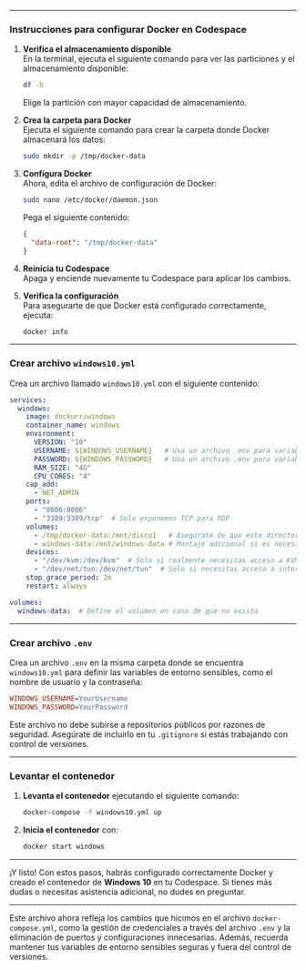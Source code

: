 
---

### Instrucciones para configurar Docker en **Codespace**

1. **Verifica el almacenamiento disponible**  
   En la terminal, ejecuta el siguiente comando para ver las particiones y el almacenamiento disponible:

   ```bash
   df -h
   ```

   Elige la partición con mayor capacidad de almacenamiento.

2. **Crea la carpeta para Docker**  
   Ejecuta el siguiente comando para crear la carpeta donde Docker almacenará los datos:

   ```bash
   sudo mkdir -p /tmp/docker-data
   ```

3. **Configura Docker**  
   Ahora, edita el archivo de configuración de Docker:

   ```bash
   sudo nano /etc/docker/daemon.json
   ```

   Pega el siguiente contenido:

   ```json
   {
     "data-root": "/tmp/docker-data"
   }
   ```

4. **Reinicia tu Codespace**  
   Apaga y enciende nuevamente tu Codespace para aplicar los cambios.

5. **Verifica la configuración**  
   Para asegurarte de que Docker está configurado correctamente, ejecuta:

   ```bash
   docker info
   ```

---

### Crear archivo `windows10.yml`

Crea un archivo llamado `windows10.yml` con el siguiente contenido:

```yaml
services:
  windows:
    image: dockurr/windows
    container_name: windows
    environment:
      VERSION: "10"
      USERNAME: ${WINDOWS_USERNAME}   # Usa un archivo .env para variables sensibles
      PASSWORD: ${WINDOWS_PASSWORD}   # Usa un archivo .env para variables sensibles
      RAM_SIZE: "4G"
      CPU_CORES: "4"
    cap_add:
      - NET_ADMIN
    ports:
      - "8006:8006"
      - "3389:3389/tcp"  # Solo exponemos TCP para RDP
    volumes:
      - /tmp/docker-data:/mnt/disco1   # Asegúrate de que este directorio exista
      - windows-data:/mnt/windows-data # Montaje adicional si es necesario
    devices:
      - "/dev/kvm:/dev/kvm"  # Solo si realmente necesitas acceso a KVM
      - "/dev/net/tun:/dev/net/tun"  # Solo si necesitas acceso a interfaces de red virtual
    stop_grace_period: 2m
    restart: always

volumes:
  windows-data:  # Define el volumen en caso de que no exista


```

---

### Crear archivo `.env`

Crea un archivo `.env` en la misma carpeta donde se encuentra `windows10.yml` para definir las variables de entorno sensibles, como el nombre de usuario y la contraseña:

```ini
WINDOWS_USERNAME=YourUsername
WINDOWS_PASSWORD=YourPassword
```

Este archivo no debe subirse a repositorios públicos por razones de seguridad. Asegúrate de incluirlo en tu `.gitignore` si estás trabajando con control de versiones.

---

### Levantar el contenedor

1. **Levanta el contenedor** ejecutando el siguiente comando:

   ```bash
   docker-compose -f windows10.yml up
   ```

2. **Inicia el contenedor** con:

   ```bash
   docker start windows
   ```

---

¡Y listo! Con estos pasos, habrás configurado correctamente Docker y creado el contenedor de **Windows 10** en tu Codespace. Si tienes más dudas o necesitas asistencia adicional, no dudes en preguntar.

---

Este archivo ahora refleja los cambios que hicimos en el archivo `docker-compose.yml`, como la gestión de credenciales a través del archivo `.env` y la eliminación de puertos y configuraciones innecesarias. Además, recuerda mantener tus variables de entorno sensibles seguras y fuera del control de versiones.
